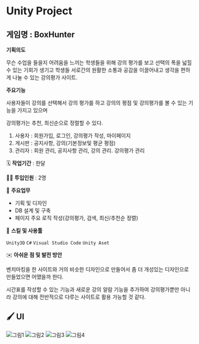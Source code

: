 # **Unity Project**
## 게임명 : BoxHunter

**기획의도**

무슨 수업을 들을지 어려움을 느끼는 학생들을 위해 강의 평가를 보고 선택의 폭을 넓힐 수 있는 기회가 생기고 학생들 서로간의 원활한 소통과 공감을 이끌어내고 생각을 편하게 나눌 수 있는 강의평가 사이트.

**주요기능**

사용자들이 강의를 선택해서 강의 평가를 하고 강의의 평점 및 강의평가를 볼 수 있는 기능을 가지고 있으며

강의평가는 추천, 최신순으로 정렬할 수 있다.

1. 사용자 :  회원가입, 로그인, 강의평가 작성, 마이페이지
2. 게시판 :  공지사항, 강의(기본정보및 평균 평점)
3. 관리자 :  회원 관리, 공지사항 관리, 강의 관리. 강의평가 관리

🗓️ **작업기간** : 한달

👨‍💻 **투입인원** : 2명

📒 **주요업무** 

- 기획 및 디자인
- DB 설계 및 구축
- 페이지 주요 로직 작성(강의평가, 검색, 최신/추천순 정렬)

🌱 **스킬 및 사용툴**

`Unity3D` `C#` `Visual Studio Code` `Unity Aset`

✉️ **아쉬운 점 및 발전 방안**

벤치마킹을 한 사이트와 거의 비슷한 디자인으로 만들어서 좀 더 개성있는 디자인으로 만들었으면 어땠을까 한다.

시간표를 작성할 수 있는 기능과 새로운 강의 알람 기능을 추가하여 강의평가뿐만 아니라 강의에 대해 전반적으로 다루는 사이트로 활용 가능할 것 같다.

🖌️ **UI**
---
![그림1](https://user-images.githubusercontent.com/111633448/185753116-ef5f90a8-cd9d-4dc3-975a-b1981c2f548b.png)
![그림2](https://user-images.githubusercontent.com/111633448/185753164-966bb077-7b3c-41f6-ac1e-a41a874bc4cc.png)
![그림3](https://user-images.githubusercontent.com/111633448/185753168-6122629b-771c-446a-bee8-70dcbca9205c.png)
![그림4](https://user-images.githubusercontent.com/111633448/185753170-fc019b67-6c07-4e46-bd07-c806f1364bd1.png)

